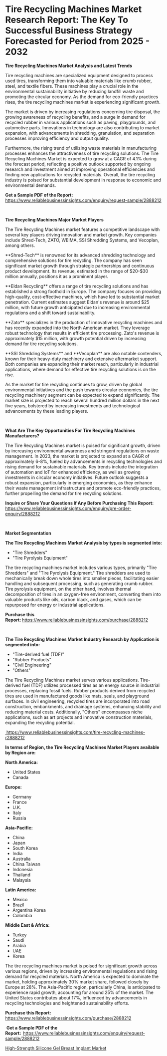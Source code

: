 <p><h1>Tire Recycling Machines Market Research Report: The Key To Successful Business Strategy Forecasted for Period from 2025 - 2032</h1></p><p><strong>Tire Recycling Machines Market Analysis and Latest Trends</strong></p>
<p><p>Tire recycling machines are specialized equipment designed to process used tires, transforming them into valuable materials like crumb rubber, steel, and textile fibers. These machines play a crucial role in the environmental sustainability initiative by reducing landfill waste and promoting the circular economy. As the demand for eco-friendly practices rises, the tire recycling machines market is experiencing significant growth.</p><p>The market is driven by increasing regulations concerning tire disposal, the growing awareness of recycling benefits, and a surge in demand for recycled rubber in various applications such as paving, playgrounds, and automotive parts. Innovations in technology are also contributing to market expansion, with advancements in shredding, granulation, and separation processes improving efficiency and output quality. </p><p>Furthermore, the rising trend of utilizing waste materials in manufacturing processes enhances the attractiveness of tire recycling solutions. The Tire Recycling Machines Market is expected to grow at a CAGR of 4.1% during the forecast period, reflecting a positive outlook supported by ongoing research and investment aimed at improving operational efficiencies and finding new applications for recycled materials. Overall, the tire recycling industry is poised for substantial development in response to economic and environmental demands.</p></p>
<p><strong>Get a Sample PDF of the Report:&nbsp;</strong> <a href="https://www.reliablebusinessinsights.com/enquiry/request-sample/2888212?utm_campaign=2099&utm_medium=2&utm_source=Github&utm_content=ia&utm_term=14032025&utm_id=tire-recycling-machines">https://www.reliablebusinessinsights.com/enquiry/request-sample/2888212</a></p>
<p>&nbsp;</p>
<p><strong>Tire Recycling Machines Major Market Players</strong></p>
<p><p>The Tire Recycling Machines market features a competitive landscape with several key players driving innovation and market growth. Key companies include Shred-Tech, ZATO, WEIMA, SSI Shredding Systems, and Vecoplan, among others.</p><p>**Shred-Tech** is renowned for its advanced shredding technology and comprehensive solutions for tire recycling. The company has seen significant market growth through strategic partnerships and continuous product development. Its revenue, estimated in the range of $20-$30 million annually, positions it as a prominent player.</p><p>**Eldan Recycling** offers a range of tire recycling solutions and has established a strong foothold in Europe. The company focuses on providing high-quality, cost-effective machines, which have led to substantial market penetration. Current estimates suggest Eldan's revenue is around $25 million, with future growth anticipated due to increasing environmental regulations and a shift toward sustainability.</p><p>**Zato** specializes in the production of innovative recycling machines and has recently expanded into the North American market. They leverage robust technology that results in efficient tire processing. Zato's revenue is approximately $15 million, with growth potential driven by increasing demand for tire recycling solutions.</p><p>**SSI Shredding Systems** and **Vecoplan** are also notable contenders, known for their heavy-duty machinery and extensive aftermarket support. Both companies are expanding their market reach, particularly in industrial applications, where demand for effective tire recycling solutions is on the rise.</p><p>As the market for tire recycling continues to grow, driven by global environmental initiatives and the push towards circular economies, the tire recycling machinery segment can be expected to expand significantly. The market size is projected to reach several hundred million dollars in the next five years, bolstered by increasing investments and technological advancements by these leading players.</p></p>
<p>&nbsp;</p>
<p><strong>What Are The Key Opportunities For Tire Recycling Machines Manufacturers?</strong></p>
<p><p>The Tire Recycling Machines market is poised for significant growth, driven by increasing environmental awareness and stringent regulations on waste management. In 2023, the market is projected to expand at a CAGR of approximately 6-8%, fueled by advancements in recycling technologies and rising demand for sustainable materials. Key trends include the integration of automation and IoT for enhanced efficiency, as well as growing investments in circular economy initiatives. Future outlook suggests a robust expansion, particularly in emerging economies, as they enhance their waste management infrastructure and promote eco-friendly practices, further propelling the demand for tire recycling solutions.</p></p>
<p><strong>Inquire or Share Your Questions If Any Before Purchasing This Report:</strong> <a href="https://www.reliablebusinessinsights.com/enquiry/pre-order-enquiry/2888212?utm_campaign=2099&utm_medium=2&utm_source=Github&utm_content=ia&utm_term=14032025&utm_id=tire-recycling-machines">https://www.reliablebusinessinsights.com/enquiry/pre-order-enquiry/2888212</a></p>
<p>&nbsp;</p>
<p><strong>Market Segmentation</strong></p>
<p><strong>The Tire Recycling Machines Market Analysis by types is segmented into:</strong></p>
<p><ul><li>"Tire Shredders"</li><li>"Tire Pyrolysis Equipment"</li></ul></p>
<p><p>The tire recycling machines market includes various types, primarily "Tire Shredders" and "Tire Pyrolysis Equipment." Tire shredders are used to mechanically break down whole tires into smaller pieces, facilitating easier handling and subsequent processing, such as generating crumb rubber. Tire pyrolysis equipment, on the other hand, involves thermal decomposition of tires in an oxygen-free environment, converting them into valuable products like oils, carbon black, and gases, which can be repurposed for energy or industrial applications.</p></p>
<p><strong>Purchase this Report:&nbsp;</strong><a href="https://www.reliablebusinessinsights.com/purchase/2888212?utm_campaign=2099&utm_medium=2&utm_source=Github&utm_content=ia&utm_term=14032025&utm_id=tire-recycling-machines">https://www.reliablebusinessinsights.com/purchase/2888212</a></p>
<p>&nbsp;</p>
<p><strong>The Tire Recycling Machines Market Industry Research by Application is segmented into:</strong></p>
<p><ul><li>"Tire-derived fuel (TDF)"</li><li>"Rubber Products"</li><li>"Civil Engineering"</li><li>"Others"</li></ul></p>
<p><p>The Tire Recycling Machines market serves various applications. Tire-derived fuel (TDF) utilizes processed tires as an energy source in industrial processes, replacing fossil fuels. Rubber products derived from recycled tires are used in manufactured goods like mats, seals, and playground surfaces. In civil engineering, recycled tires are incorporated into road construction, embankments, and drainage systems, enhancing stability and reducing material costs. Additionally, "Others" encompasses niche applications, such as art projects and innovative construction materials, expanding the recycling potential.</p></p>
<p><a href="https://www.reliablebusinessinsights.com/tire-recycling-machines-r2888212?utm_campaign=2099&utm_medium=2&utm_source=Github&utm_content=ia&utm_term=14032025&utm_id=tire-recycling-machines">&nbsp;https://www.reliablebusinessinsights.com/tire-recycling-machines-r2888212</a></p>
<p><strong>In terms of Region, the Tire Recycling Machines Market Players available by Region are:</strong></p>
<p>
    <p> <strong> North America: </strong>
        <ul>
            <li>United States</li>
            <li>Canada</li>
        </ul>
        </p> 
    <p> <strong> Europe: </strong>
        <ul>
            <li>Germany</li>
            <li>France</li>
            <li>U.K.</li>
            <li>Italy</li>
            <li>Russia</li>
        </ul>
        </p> 
    <p> <strong> Asia-Pacific: </strong>
        <ul>
            <li>China</li>
            <li>Japan</li>
            <li>South Korea</li>
            <li>India</li>
            <li>Australia</li>
            <li>China Taiwan</li>
            <li>Indonesia</li>
            <li>Thailand</li>
            <li>Malaysia</li>
        </ul>
        </p> 
    <p> <strong> Latin America: </strong>
        <ul>
            <li>Mexico</li>
            <li>Brazil</li>
            <li>Argentina Korea</li>
            <li>Colombia</li>
        </ul>
        </p> 
    <p> <strong> Middle East & Africa: </strong>
        <ul>
            <li>Turkey</li>
            <li>Saudi</li>
            <li>Arabia</li>
            <li>UAE</li>
            <li>Korea</li>
        </ul>
    </p>
    </p>
<p><p>The tire recycling machines market is poised for significant growth across various regions, driven by increasing environmental regulations and rising demand for recycled materials. North America is expected to dominate the market, holding approximately 30% market share, followed closely by Europe at 28%. The Asia-Pacific region, particularly China, is anticipated to experience rapid growth, accounting for around 25% of the market. The United States contributes about 17%, influenced by advancements in recycling technologies and heightened sustainability efforts.</p></p>
<p><strong>Purchase this Report: </strong><a href="https://www.reliablebusinessinsights.com/purchase/2888212?utm_campaign=2099&utm_medium=2&utm_source=Github&utm_content=ia&utm_term=14032025&utm_id=tire-recycling-machines">https://www.reliablebusinessinsights.com/purchase/2888212</a></p>
<p>&nbsp;<strong>Get a Sample PDF of the Report:&nbsp;&nbsp;</strong><a href="https://www.reliablebusinessinsights.com/enquiry/request-sample/2888212?utm_campaign=2099&utm_medium=2&utm_source=Github&utm_content=ia&utm_term=14032025&utm_id=tire-recycling-machines">https://www.reliablebusinessinsights.com/enquiry/request-sample/2888212</a></p>
<p><strong></strong></p>
<p><p><a href="https://github.com/FahadAhmed223/Market-Research-Report-List-1/blob/main/high-strength-silicone-gel-breast-implant-market.md?utm_campaign=2099&utm_medium=2&utm_source=Github&utm_content=ia&utm_term=14032025&utm_id=tire-recycling-machines">High-Strength Silicone Gel Breast Implant Market</a></p></p>